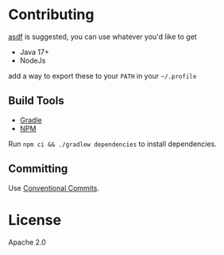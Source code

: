 # Contributing

[asdf](https://asdf-vm.com) is suggested, you can use whatever you'd like to get

- Java 17+
- NodeJs

add a way to export these to your `PATH` in your `~/.profile`

## Build Tools

- [Gradle](https://docs.gradle.org/current/userguide/command_line_interface.html)
- [NPM](https://docs.npmjs.com/about-npm)

Run `npm ci && ./gradlew dependencies` to install dependencies.

## Committing

Use [Conventional Commits](https://www.conventionalcommits.org/en/v1.0.0/).

# License

Apache 2.0
